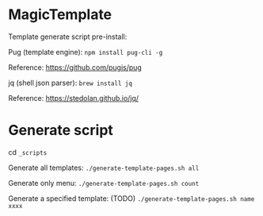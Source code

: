 # MagicTemplate

Template generate script pre-install:

Pug (template engine):
`npm install pug-cli -g`

Reference:
https://github.com/pugjs/pug


jq (shell json parser):
`brew install jq`

Reference:
https://stedolan.github.io/jq/

# Generate script
cd `_scripts`

Generate all templates:
`./generate-template-pages.sh all`

Generate only menu:
`./generate-template-pages.sh count`

Generate a specified template: (TODO)
`./generate-template-pages.sh name xxxx`